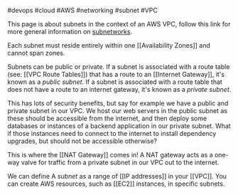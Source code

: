 #devops 
#cloud 
#AWS 
#networking 
#subnet 
#VPC 

This page is about subnets in the context of an AWS VPC, follow this link for more general information on [subnetworks](Subnetwork).

Each subnet must reside entirely within one [[Availability Zones]] and cannot span zones.

Subnets can be public or private. If a subnet is associated with a route table (see: [[VPC Route Tables]]) that has a route to an [[Internet Gateway]], it's known as a _public subnet_. If a subnet is associated with a route table that does not have a route to an internet gateway, it's known as a _private subnet_.

This has lots of security benefits, but say for example we have a public and private subnet in our VPC. We host our web servers in the public subnet as these should be accessible from the internet, and then deploy some databases or instances of a backend application in our private subnet. What if those instances need to connect to the internet to install dependency upgrades, but should not be accessible otherwise? 

This is where the [[NAT Gateway]] comes in! A NAT gateway acts as a one-way valve for traffic from a private subnet in our VPC out to the internet.

We can define A _subnet_ as a range of [[IP addresses]] in your [[VPC]]. You can create AWS resources, such as [[EC2]] instances, in specific subnets.

